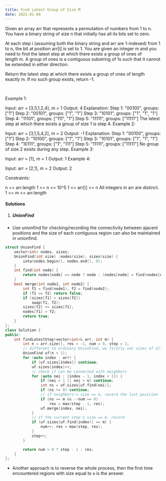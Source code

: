 ```yaml
---
title: Find Latest Group of Size M
date: 2021-01-04
---
```

Given an array arr that represents a permutation of numbers from 1 to n. You have a binary string of size n that initially has all its bits set to zero.

At each step i (assuming both the binary string and arr are 1-indexed) from 1 to n, the bit at position arr[i] is set to 1. You are given an integer m and you need to find the latest step at which there exists a group of ones of length m. A group of ones is a contiguous substring of 1s such that it cannot be extended in either direction.

Return the latest step at which there exists a group of ones of length exactly m. If no such group exists, return -1.

 

Example 1:

Input: arr = [3,5,1,2,4], m = 1
Output: 4
Explanation:
Step 1: "00100", groups: ["1"]
Step 2: "00101", groups: ["1", "1"]
Step 3: "10101", groups: ["1", "1", "1"]
Step 4: "11101", groups: ["111", "1"]
Step 5: "11111", groups: ["11111"]
The latest step at which there exists a group of size 1 is step 4.
Example 2:

Input: arr = [3,1,5,4,2], m = 2
Output: -1
Explanation:
Step 1: "00100", groups: ["1"]
Step 2: "10100", groups: ["1", "1"]
Step 3: "10101", groups: ["1", "1", "1"]
Step 4: "10111", groups: ["1", "111"]
Step 5: "11111", groups: ["11111"]
No group of size 2 exists during any step.
Example 3:

Input: arr = [1], m = 1
Output: 1
Example 4:

Input: arr = [2,1], m = 2
Output: 2
 

Constraints:

n == arr.length
1 <= n <= 10^5
1 <= arr[i] <= n
All integers in arr are distinct.
1 <= m <= arr.length

#### Solutions

1. ##### UnionFind

- Use unionfind for checking/recording the connectivity between ajacent positions and the size of each contiguous region can also be maintained in unionfind.

```cpp
struct UnionFind {
    vector<int> nodes, sizes;
    UnionFind(int size) :nodes(size), sizes(size) {
        iota(nodes.begin(), nodes.end(), 0);
    }  
    int find(int node) {
        return nodes[node] == node ? node : (nodes[node] = find(nodes[node]));
    }
    bool merge(int node1, int node2) {
        int f1 = find(node1), f2 = find(node2);
        if (f1 == f2) return false;
        if (sizes[f1] > sizes[f2])
            swap(f1, f2);
        sizes[f2] += sizes[f1];
        nodes[f1] = f2;
        return true;
    }
};
class Solution {
public:
    int findLatestStep(vector<int>& arr, int m) {
        int n = arr.size(), res = -1, num = 0, step = 1;
        // different to ordinary UnionFind, we firstly set sizes of all node to 0
        UnionFind uf(n + 1);
        for (auto index : arr) {
            if (uf.sizes[index]) continue;
            uf.sizes[index]++;
            // check if can be connected with neighbors
            for (auto nei : {index - 1, index + 1}) {
                if (nei < 1 || nei > n) continue;
                int ns = uf.sizes[uf.find(nei)];
                if (ns <= 0) continue;
                // if neighbors's size == m, record the last position
                if (ns == m && --num == 0)
                    res = max(step - 1, res);
                uf.merge(index, nei);
            }
            // if the current step's size == m. record
            if (uf.sizes[uf.find(index)] == m) {
                num++; res = max(step, res);
            }
            step++;
        }

        return num > 0 ? step - 1 : res;
    }
};
```

- Another approach is to reverse the whole process, then the first time encountered regions with size equal to `m` is the answer.
